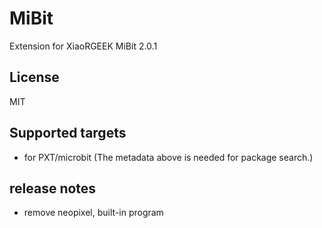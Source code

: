 # MiBit

Extension for XiaoRGEEK MiBit 2.0.1

## License

MIT

## Supported targets

* for PXT/microbit
(The metadata above is needed for package search.)

## release notes
- remove neopixel, built-in program
